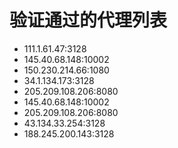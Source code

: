# 验证通过的代理列表

 - 111.1.61.47:3128
 - 145.40.68.148:10002
 - 150.230.214.66:1080
 - 34.1.134.173:3128
 - 205.209.108.206:8080
 - 145.40.68.148:10002
 - 205.209.108.206:8080
 - 43.134.33.254:3128
 - 188.245.200.143:3128
